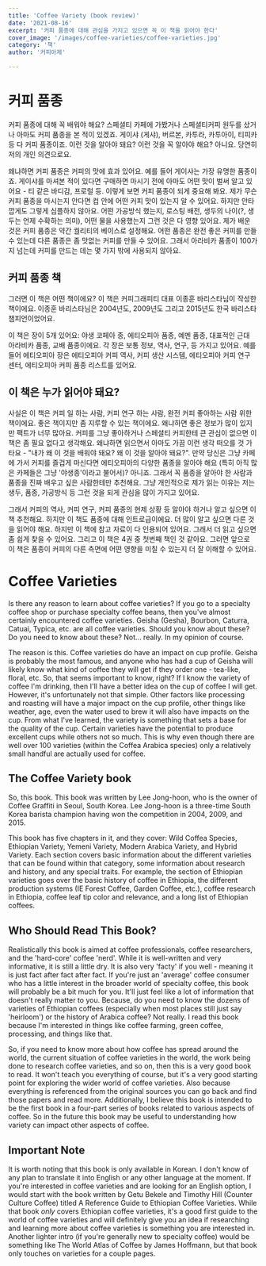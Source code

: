 ```yaml
---
title: 'Coffee Variety (book review)'
date: '2021-08-16'
excerpt: '커피 품종에 대해 관심을 가지고 있으면 꼭 이 책을 읽어야 한다'
cover_image: '/images/coffee-varieties/coffee-varieties.jpg'
category: '책'
author: '커피아제'

---
```


# 커피 품종

커피 품종에 대해 꼭 배워야 해요? 스페셜티 카페에 가봤거나 스페셜티커피 원두를 샀거나 아마도 커피 품종을 본 적이 있겠죠. 게이샤 (게샤), 버르본, 카투라, 카투아이, 티피카 등 다 커피 품종이죠. 이런 것을 알아야 돼요? 이런 것을 꼭 알아야 해요? 아니요. 당연히 저의 개인 의견으로요.

왜냐하면 커피 품종은 커피의 맛에 효과 있어요. 예를 들어 게이샤는 가장 유명한 품종이죠. 게이샤를 마셔본 적이 있다면 구매하면 마시기 전에 아마도 어떤 맛이 벌써 알고 있어요 - 티 같은 바디감, 프로럴 등. 이렇게 보면 커피 품종이 되게 중요해 봐요. 제가 무슨 커피 품종을 마시는지 안다면 컵 안에 어떤 커피 맛이 있는지 알 수 있어요. 하지만 안타깝게도 그렇게 심플하지 않아요. 어떤 가공방식 했는지, 로스팅 배전, 생두의 나이(?, 생두는 언제 수확하는 의미), 어떤 물을 사용했는지 그런 것은 다 영향 있어요. 제가 배운 것은 커피 품종은 약간 궐리티의 베이스로 설정해요. 어떤 품종은 완전 좋은 커피를 만들 수 있는데 다른 품종은 좀 맛없는 커피를 만들 수 있어요. 그래서 아라비카 품종이 100가지 넘는데 커피를 만드는 데는 몇 가지 밖에 사용되지 않아요.

## 커피 품종 책

그러면 이 책은 어떤 책이에요? 이 책은 커피그래피티 대표 이종훈 바리스타님이 작성한 책이에요. 이종훈 바리스타님은 2004년도, 2009년도 그리고 2015년도 한국 바리스타 챔피언이었어요.

이 책은 장이 5개 있어요: 야생 코페아 종, 에티오피아 품종, 예멘 품종, 대표적인 근대 아라비카 품종, 교배 품종이에요. 각 장은 보통 정보, 역사, 연구, 등 가지고 있어요. 예를 들어 에티오피아 장은 에티오피아 커피 역사, 커피 생산 시스템, 에티오피아 커피 연구 센터, 에티오피아 커피 품종 리스트를 있어요.

## 이 책은 누가 읽어야 돼요?

사실은 이 책은 커피 일 하는 사람, 커피 연구 하는 사람, 완전 커피 좋아하는 사람 위한 책이에요. 좋은 책이지만 좀 지루할 수 있는 책이에요. 왜냐하면 좋은 정보가 많이 있지만 팩트가 너무 많아요. 커피를 그냥 좋아하거나 스페셜티 커피한테 큰 관심이 없으면 이 책은 좀 필요 없다고 생각해요. 왜냐하면 읽으면서 아마도 가끔 이런 생각 떠오를 것 가타요 - "내가 왜 이 것을 배워야 돼요? 왜 이 것을 알아야 돼요?". 만약 당신은 그냥 카페에 가서 커피를 즐겁게 마신다면 에티오피아의 다양한 품종을 알아야 해요 (특히 아직 많은 카페들은 그냥 '야생종'이라고 불어서)? 아니죠. 그래서 꼭 품종을 알아야 한 사람과 품종을 진짜 배우고 싶은 사람한테만 추천해요. 그냥 개인적으로 제가 읽는 이유는 저는 생두, 품종, 가공방식 등 그런 것을 되게 관심을 많이 가지고 있어요. 

그래서 커피의 역사, 커피 연구, 커피 품종의 현제 상황 등 알아야 하거나 알고 싶으면 이 책 추천해요. 하지만 이 책도 품종에 대해 인트로급이에요. 더 많이 알고 싶으면 다른 것을 읽어야 해요. 하지만 이 책에 참고 자료이 다 인용되어 있어요. 그래서 더 읽고 싶으면 좀 쉽게 찾을 수 있어요. 그리고 이 책은 4권 중 첫번째 책인 것 같아요. 그러면 앞으로 이 책은 품종이 커피의 다른 측면에 어떤 영향을 미칠 수 있는지 더 잘 이해할 수 있어요.

# Coffee Varieties

Is there any reason to learn about coffee varieties? If you go to a specialty coffee shop or purchase specialty coffee beans, then you've almost certainly encountered coffee varieties. Geisha (Gesha), Bourbon, Caturra, Catuai, Typica, etc. are all coffee varieties. Should you know about these? Do you need to know about these? Not... really. In my opinion of course.

The reason is this. Coffee varieties do have an impact on cup profile. Geisha is probably the most famous, and anyone who has had a cup of Geisha will likely know what kind of coffee they will get if they order one - tea-like, floral, etc. So, that seems important to know, right? If I know the variety of coffee I'm drinking, then I'll have a better idea on the cup of coffee I will get. However, it's unfortunately not that simple. Other factors like processing and roasting will have a major impact on the cup profile, other things like weather, age, even the water used to brew it will also have impacts on the cup. From what I've learned, the variety is something that sets a base for the quality of the cup. Certain varieties have the potential to produce excellent cups while others not so much. This is why even though there are well over 100  varieties (within the Coffea Arabica species) only a relatively small handful are actually used for coffee.

## The Coffee Variety book

So, this book. This book was written by Lee Jong-hoon, who is the owner of Coffee Graffiti in Seoul, South Korea. Lee Jong-hoon is a three-time South Korea barista champion having won the competition in 2004, 2009, and 2015.

This book has five chapters in it, and they cover: Wild Coffea Species, Ethiopian Variety, Yemeni Variety, Modern Arabica Variety, and Hybrid Variety. Each section covers basic information about the different varieties that can be found within that category, some information about research and history, and any special traits. For example, the section of Ethiopian varieties goes over the basic history of coffee in Ethiopia, the different production systems (IE Forest Coffee, Garden Coffee, etc.), coffee research in Ethiopia, coffee leaf tip color and relevance, and a long list of Ethiopian coffees.

## Who Should Read This Book?

Realistically this book is aimed at coffee professionals, coffee researchers, and the 'hard-core' coffee 'nerd'. While it is well-written and very informative, it is still a little dry. It is also very 'facty' if you well - meaning it is just fact after fact after fact. If you're just an 'average' coffee consumer who has a little interest in the broader world of specialty coffee, this book will probably be a bit much for you. It'll just feel like a lot of information that doesn't really matter to you. Because, do you need to know the dozens of varieties of Ethiopian coffees (especially when most places still just say 'heirloom') or the history of Arabica coffee? Not really. I read this book because I'm interested in things like coffee farming, green coffee, processing, and things like that.

So, if you need to know more about how coffee has spread around the world, the current situation of coffee varieties in the world, the work being done to research coffee varieties, and so on, then this is a very good book to read. It won't teach you everything of course, but it's a very good starting point for exploring the wider world of coffee varieties. Also because everything is referenced from the original sources you can go back and find those papers and read more. Additionally, I believe this book is intended to be the first book in a four-part series of books related to various aspects of coffee. So in the future this book may be useful to understanding how variety can impact other aspects of coffee.

## Important Note ##

It is worth noting that this book is only available in Korean. I don't know of any plan to translate it into English or any other language at the moment. If you're interested in coffee varieties and are looking for an English option, I would start with the book written by Getu Bekele and Timothy Hill (Counter Culture Coffee) titled A Reference Guide to Ethiopian Coffee Varieties. While that book *only* covers Ethiopian coffee varieties, it's a good first guide to the world of coffee varieties and will definitely give you an idea if researching and learning more about coffee varieties is something you are interested in. Another lighter intro (if you're generally new to specialty coffee) would be something like The World Atlas of Coffee by James Hoffmann, but that book only touches on varieties for a couple pages.